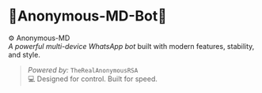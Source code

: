 # 💙Anonymous-MD-Bot💙

⚙️ Anonymous-MD  
*A powerful multi-device WhatsApp bot* built with modern features, stability, and style.  

> *Powered by:* `TheRealAnonymousRSA`  
> 💻 Designed for control. Built for speed.
